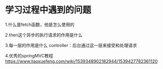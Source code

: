 # 学习过程中遇到的问题
1.什么是fetch函数，他是怎么使用的
 
2.then这个异步的执行请求的作用是什么

3.每一层的作用是什么
controller：后台通过这一层来接受和处理请求

4.优秀的springMVC教程
https://www.liaoxuefeng.com/wiki/1539348902182944/1539427782361120
